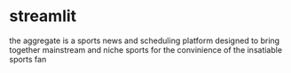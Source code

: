 # streamlit
the aggregate is a sports news and scheduling platform designed to bring together mainstream and niche sports for the convinience of the insatiable sports fan 

